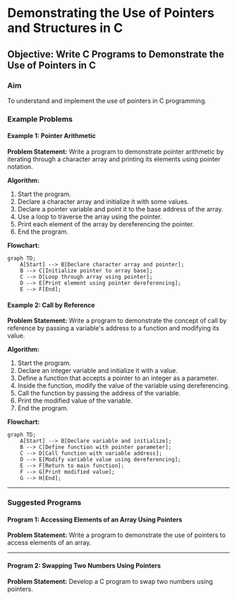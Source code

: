 
# Demonstrating the Use of Pointers and Structures in C

## Objective: Write C Programs to Demonstrate the Use of Pointers in C

### Aim

To understand and implement the use of pointers in C programming.

### Example Problems

#### Example 1: Pointer Arithmetic

**Problem Statement:** Write a program to demonstrate pointer arithmetic by iterating through a character array and printing its elements using pointer notation.

**Algorithm:**

1.  Start the program.
2.  Declare a character array and initialize it with some values.
3.  Declare a pointer variable and point it to the base address of the array.
4.  Use a loop to traverse the array using the pointer.
5.  Print each element of the array by dereferencing the pointer.
6.  End the program.

**Flowchart:**

```mermaid
graph TD;
    A[Start] --> B[Declare character array and pointer];
    B --> C[Initialize pointer to array base];
    C --> D[Loop through array using pointer];
    D --> E[Print element using pointer dereferencing];
    E --> F[End];

```

#### Example 2: Call by Reference

**Problem Statement:** Write a program to demonstrate the concept of call by reference by passing a variable's address to a function and modifying its value.

**Algorithm:**

1.  Start the program.
2.  Declare an integer variable and initialize it with a value.
3.  Define a function that accepts a pointer to an integer as a parameter.
4.  Inside the function, modify the value of the variable using dereferencing.
5.  Call the function by passing the address of the variable.
6.  Print the modified value of the variable.
7.  End the program.

**Flowchart:**

```mermaid
graph TD;
    A[Start] --> B[Declare variable and initialize];
    B --> C[Define function with pointer parameter];
    C --> D[Call function with variable address];
    D --> E[Modify variable value using dereferencing];
    E --> F[Return to main function];
    F --> G[Print modified value];
    G --> H[End];

```


----------

### Suggested Programs

#### **Program 1: Accessing Elements of an Array Using Pointers**

**Problem Statement:** Write a program to demonstrate the use of pointers to access elements of an array.

----------

#### **Program 2: Swapping Two Numbers Using Pointers**

**Problem Statement:** Develop a C program to swap two numbers using pointers.


<!--stackedit_data:
eyJoaXN0b3J5IjpbLTE1NzkwNjc3MzZdfQ==
-->
